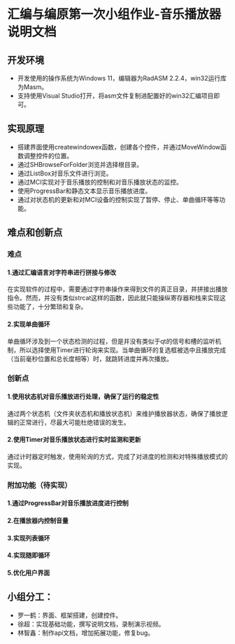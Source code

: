 # 汇编与编原第一次小组作业-音乐播放器说明文档
## 开发环境
* 开发使用的操作系统为Windows 11，编辑器为RadASM 2.2.4，win32运行库为Masm。
* 支持使用Visual Studio打开，将asm文件复制进配置好的win32汇编项目即可。
## 实现原理
* 搭建界面使用createwindowex函数，创建各个控件，并通过MoveWindow函数调整控件的位置。
* 通过SHBrowseForFolder浏览并选择根目录。
* 通过ListBox对音乐文件进行浏览。
* 通过MCI实现对于音乐播放的控制和对音乐播放状态的监控。
* 使用ProgressBar和静态文本显示音乐播放进度。
* 通过对状态机的更新和对MCI设备的控制实现了暂停、停止、单曲循环等等功能。
## 难点和创新点
### 难点
#### 1.通过汇编语言对字符串进行拼接与修改
在实现软件的过程中，需要通过字符串操作来得到文件的真正目录，并拼接出播放指令。然而，并没有类似strcat这样的函数，因此就只能操纵寄存器和栈来实现这些功能了，十分繁琐和复杂。
#### 2.实现单曲循环
单曲循环涉及到一个状态检测的过程，但是并没有类似于qt的信号和槽的监听机制，所以选择使用Timer进行轮询来实现。当单曲循环的复选框被选中且播放完成（当前毫秒位置和总长度相等）时，就跳转进度并再次播放。

### 创新点
#### 1.使用状态机对音乐播放进行处理，确保了运行的稳定性
通过两个状态机（文件夹状态机和播放状态机）来维护播放器状态，确保了播放逻辑的正常进行，尽最大可能杜绝错误的发生。
#### 2.使用Timer对音乐播放状态进行实时监测和更新
通过计时器定时触发，使用轮询的方式，完成了对进度的检测和对特殊播放模式的实现。

### 附加功能（待实现）
#### 1.通过ProgressBar对音乐播放进度进行控制
#### 2.在播放器内控制音量
#### 3.实现列表循环
#### 4.实现随即循环
#### 5.优化用户界面
## 小组分工：
* 罗一鹤：界面、框架搭建，创建控件。
* 徐超：实现基础功能，撰写说明文档，录制演示视频。
* 林智鑫：制作api文档，增加拓展功能，修复bug。